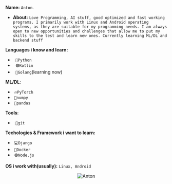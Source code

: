 **Name:** `Anton`.
- **About:** `Love Programming, AI stuff, good optimized and fast working programs. I primarily work with Linux and Android operating systems, as they are suitable for my programming needs.
I am always open to new opportunities and challenges that allow me to put my skills to the test and learn new ones.
Currently learning ML/DL and backend stuff`

**Languages i know and learn:**
- &nbsp; `🐍Python`
- &nbsp;  `🟣Kotlin`
- &nbsp; `🔵Golang`(learning now)

**ML/DL**:
- &nbsp;`🔥PyTorch`
- &nbsp;`🧮numpy`
- &nbsp;`🐼pandas`

**Tools**:
- &nbsp; `🌿git`

**Techologies & Framework i want to learn:**
- &nbsp;`💻Django`
- &nbsp;`🐳Docker`
- &nbsp;`🟢Node.js`

**OS i work with(usually):** `Linux, Android`

<p align="center"><img src="https://github-readme-stats.vercel.app/api?username=GooseKIller&show_icons=true&theme=dracula" alt="Anton"/></p>
<!---
GooseKIller/GooseKIller is a ✨ special ✨ repository because its `README.md` (this file) appears on your GitHub profile.
You can click the Preview link to take a look at your changes.
--->
